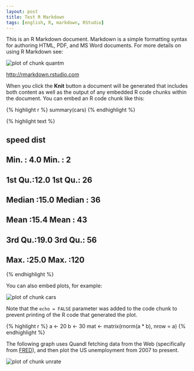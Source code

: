 ```yaml
---
layout: post
title: Test R Markdown
tags: [english, R, markdown, RStudio]
---
```









This is an R Markdown document. Markdown is a simple formatting syntax for authoring HTML, PDF, and MS Word documents. For more details on using R Markdown see:

![plot of chunk quantm](/jekyll/figure/quantm.png) 


http://rmarkdown.rstudio.com

When you click the **Knit** button a document will be generated that includes both content as well as the output of any embedded R code chunks within the document. You can embed an R code chunk like this:


{% highlight r %}
summary(cars)
{% endhighlight %}



{% highlight text %}
##      speed           dist    
##  Min.   : 4.0   Min.   :  2  
##  1st Qu.:12.0   1st Qu.: 26  
##  Median :15.0   Median : 36  
##  Mean   :15.4   Mean   : 43  
##  3rd Qu.:19.0   3rd Qu.: 56  
##  Max.   :25.0   Max.   :120
{% endhighlight %}


You can also embed plots, for example:

![plot of chunk cars](/jekyll/figure/cars.png) 


Note that the `echo = FALSE` parameter was added to the code chunk to prevent printing of the R code that generated the plot.


{% highlight r %}
a <- 20
b <- 30
mat <- matrix(rnorm(a * b), nrow = a)
{% endhighlight %}


The following graph uses Quandl fetching data from the Web (specifically from [FRED][FRED]), and then plot the US unemployment from 2007 to present.

![plot of chunk unrate](/jekyll/figure/unrate.png) 


[FRED]: http://research.stlouisfed.org/fred2/

